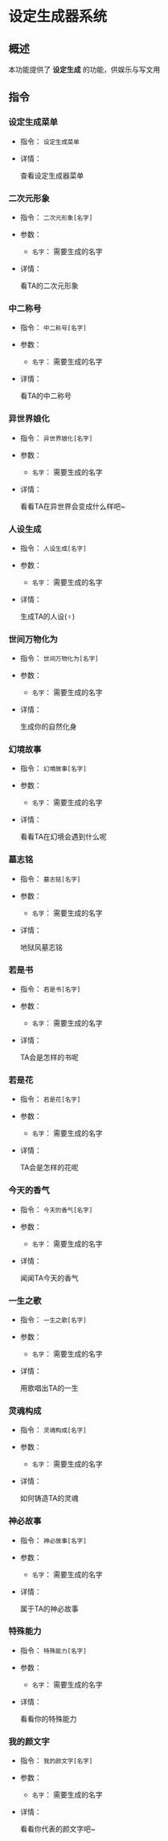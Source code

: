 # 设定生成器系统

## 概述

本功能提供了 **设定生成** 的功能，供娱乐与写文用

## 指令

### 设定生成菜单

- 指令： `设定生成菜单`

- 详情：

  查看设定生成器菜单

### 二次元形象

- 指令： `二次元形象[名字]`

- 参数：

  - `名字`： 需要生成的名字

- 详情：

  看TA的二次元形象

### 中二称号

- 指令： `中二称号[名字]`

- 参数：

  - `名字`： 需要生成的名字

- 详情：

  看TA的中二称号

### 异世界娘化

- 指令： `异世界娘化[名字]`

- 参数：

  - `名字`： 需要生成的名字

- 详情：

  看看TA在异世界会变成什么样吧~

### 人设生成

- 指令： `人设生成[名字]`

- 参数：

  - `名字`： 需要生成的名字

- 详情：

  生成TA的人设(♀)

### 世间万物化为

- 指令： `世间万物化为[名字]`

- 参数：

  - `名字`： 需要生成的名字

- 详情：

  生成你的自然化身

### 幻境故事

- 指令： `幻境故事[名字]`

- 参数：

  - `名字`： 需要生成的名字

- 详情：

  看看TA在幻境会遇到什么呢

### 墓志铭

- 指令： `墓志铭[名字]`

- 参数：

  - `名字`： 需要生成的名字

- 详情：

  地狱风墓志铭

### 若是书

- 指令： `若是书[名字]`

- 参数：

  - `名字`： 需要生成的名字

- 详情：

  TA会是怎样的书呢

### 若是花

- 指令： `若是花[名字]`

- 参数：

  - `名字`： 需要生成的名字

- 详情：

  TA会是怎样的花呢

### 今天的香气

- 指令： `今天的香气[名字]`

- 参数：

  - `名字`： 需要生成的名字

- 详情：

  闻闻TA今天的香气

### 一生之歌

- 指令： `一生之歌[名字]`

- 参数：

  - `名字`： 需要生成的名字

- 详情：

  用歌唱出TA的一生

### 灵魂构成

- 指令： `灵魂构成[名字]`

- 参数：

  - `名字`： 需要生成的名字

- 详情：

  如何铸造TA的灵魂

### 神必故事

- 指令： `神必故事[名字]`

- 参数：

  - `名字`： 需要生成的名字

- 详情：

  属于TA的神必故事

### 特殊能力

- 指令： `特殊能力[名字]`

- 参数：

  - `名字`： 需要生成的名字

- 详情：

  看看你的特殊能力

### 我的颜文字

- 指令： `我的颜文字[名字]`

- 参数：

  - `名字`： 需要生成的名字

- 详情：

  看看你代表的颜文字吧~
